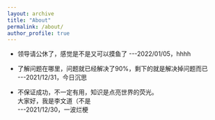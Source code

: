 ```yaml
---
layout: archive
title: "About"
permalink: /about/
author_profile: true
---
```


* 领导请公休了，感觉是不是又可以摸鱼了 
---2022/01/05，hhhh

* 了解问题在哪里，问题就已经解决了90%，剩下的就是解决掉问题而已  
---2021/12/31，今日沉思

* 不保证成功，不一定有用，知识是点亮世界的荧光。  
大家好，我是李文道（不是  
---2021/12/30，一波烂梗